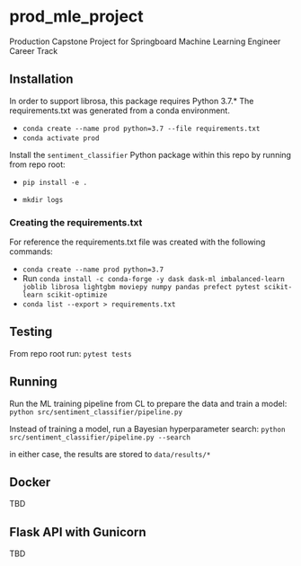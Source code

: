 # prod_mle_project
Production Capstone Project for Springboard Machine Learning Engineer Career Track

## Installation

In order to support librosa, this package requires Python 3.7.*
The requirements.txt was generated from a conda environment.
- `conda create --name prod python=3.7 --file requirements.txt`
- `conda activate prod`

Install the `sentiment_classifier` Python package within this repo by running from repo root:

- `pip install -e .`

- `mkdir logs`

### Creating the requirements.txt
For reference the requirements.txt file was created with the following commands:
- `conda create --name prod python=3.7`
- Run `conda install -c conda-forge -y dask dask-ml imbalanced-learn joblib librosa lightgbm moviepy numpy pandas prefect pytest scikit-learn scikit-optimize`
- `conda list --export > requirements.txt`

## Testing

From repo root run:
`pytest tests`

## Running

Run the ML training pipeline from CL to prepare the data and train a model:
`python src/sentiment_classifier/pipeline.py`

Instead of training a model, run a Bayesian hyperparameter search:
`python src/sentiment_classifier/pipeline.py --search`

in either case, the results are stored to `data/results/*`

## Docker

TBD

## Flask API with Gunicorn

TBD
